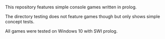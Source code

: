 This repository features simple console games written in prolog.

The directory testing does not feature games though but only shows simple concept tests.

All games were tested on Windows 10 with SWI prolog.